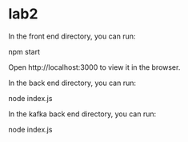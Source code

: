 # lab2

In the front end directory, you can run:

npm start

Open http://localhost:3000 to view it in the browser.


In the back end directory, you can run:

node index.js



In the kafka back end directory, you can run:

node index.js
